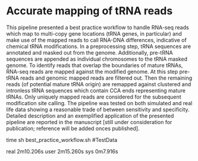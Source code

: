 # Accurate mapping of tRNA reads

This pipeline presented a best practice workflow to handle RNA-seq reads which map to multi-copy gene locations (tRNA genes, in particular) and make use of the mapped reads to call RNA-DNA differences, indicative of chemical tRNA modifications. In a preprocessing step, tRNA sequences are annotated and masked out from the genome. Additionally, pre-tRNA sequences are appended as individual chromosomes to the tRNA masked genome. To identify reads that overlap the boundaries of mature tRNAs, RNA-seq reads are mapped against the modified genome. At this step pre-tRNA reads and genomic mapped reads are filtered out. Then the remaining reads (of potential mature tRNA origin) are remapped against clustered and intronless tRNA sequences which contain CCA ends representing mature tRNAs. Only uniquely mapped reads are considered for the subsequent modification site calling. The pipeline was tested on both simulated and real life data showing a reasonable trade of between sensitivity and specificity. Detailed description and an exemplified application of the presented pipeline are reported in the manuscript [still under consideration for publication; reference will be added onces published].



time sh best_practice_workflow.sh #TestData

real	2m10.206s
user	2m15.260s
sys	0m7.916s
